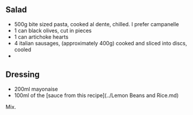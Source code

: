 Salad
-----

- 500g bite sized pasta, cooked al dente, chilled. I prefer campanelle
- 1 can black olives, cut in pieces
- 1 can artichoke hearts
- 4 italian sausages, (approximately 400g) cooked and sliced into discs, cooled
- 

Dressing
--------

- 200ml mayonaise 
- 100ml of the [sauce from this recipe](../Lemon Beans and Rice.md)

Mix.



